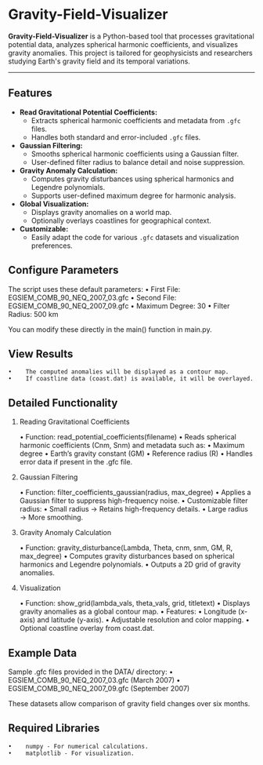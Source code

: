 # Gravity-Field-Visualizer

**Gravity-Field-Visualizer** is a Python-based tool that processes gravitational potential data, analyzes spherical harmonic coefficients, and visualizes gravity anomalies. This project is tailored for geophysicists and researchers studying Earth's gravity field and its temporal variations.

---

## Features

- **Read Gravitational Potential Coefficients:**
  - Extracts spherical harmonic coefficients and metadata from `.gfc` files.
  - Handles both standard and error-included `.gfc` files.
- **Gaussian Filtering:**
  - Smooths spherical harmonic coefficients using a Gaussian filter.
  - User-defined filter radius to balance detail and noise suppression.
- **Gravity Anomaly Calculation:**
  - Computes gravity disturbances using spherical harmonics and Legendre polynomials.
  - Supports user-defined maximum degree for harmonic analysis.
- **Global Visualization:**
  - Displays gravity anomalies on a world map.
  - Optionally overlays coastlines for geographical context.
- **Customizable:**
  - Easily adapt the code for various `.gfc` datasets and visualization preferences.

## Configure Parameters

The script uses these default parameters:
    •    First File: EGSIEM_COMB_90_NEQ_2007_03.gfc
    •    Second File: EGSIEM_COMB_90_NEQ_2007_09.gfc
    •    Maximum Degree: 30
    •    Filter Radius: 500 km

You can modify these directly in the main() function in main.py.

## View Results

    •    The computed anomalies will be displayed as a contour map.
    •    If coastline data (coast.dat) is available, it will be overlayed.
    
## Detailed Functionality

1. Reading Gravitational Coefficients

    •    Function: read_potential_coefficients(filename)
    •    Reads spherical harmonic coefficients (Cnm, Snm) and metadata such as:
    •    Maximum degree
    •    Earth’s gravity constant (GM)
    •    Reference radius (R)
    •    Handles error data if present in the .gfc file.

2. Gaussian Filtering

    •    Function: filter_coefficients_gaussian(radius, max_degree)
    •    Applies a Gaussian filter to suppress high-frequency noise.
    •    Customizable filter radius:
    •    Small radius → Retains high-frequency details.
    •    Large radius → More smoothing.

3. Gravity Anomaly Calculation

    •    Function: gravity_disturbance(Lambda, Theta, cnm, snm, GM, R, max_degree)
    •    Computes gravity disturbances based on spherical harmonics and Legendre polynomials.
    •    Outputs a 2D grid of gravity anomalies.

4. Visualization

    •    Function: show_grid(lambda_vals, theta_vals, grid, titletext)
    •    Displays gravity anomalies as a global contour map.
    •    Features:
    •    Longitude (x-axis) and latitude (y-axis).
    •    Adjustable resolution and color mapping.
    •    Optional coastline overlay from coast.dat.

## Example Data

Sample .gfc files provided in the DATA/ directory:
    •    EGSIEM_COMB_90_NEQ_2007_03.gfc (March 2007)
    •    EGSIEM_COMB_90_NEQ_2007_09.gfc (September 2007)

These datasets allow comparison of gravity field changes over six months.

## Required Libraries

    •    numpy - For numerical calculations.
    •    matplotlib - For visualization.
    

